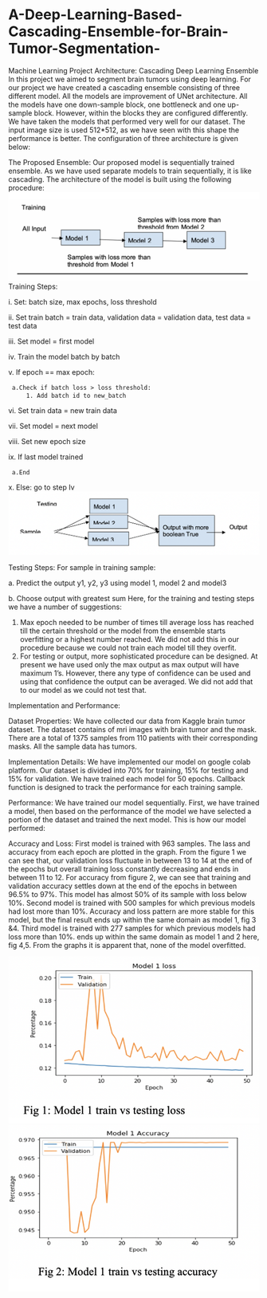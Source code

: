 # A-Deep-Learning-Based-Cascading-Ensemble-for-Brain-Tumor-Segmentation-
Machine Learning Project
Architecture: Cascading Deep Learning Ensemble
In this project we aimed to segment brain tumors using deep learning. For our project we have created a cascading ensemble consisting of three different model. All the models are improvement of UNet architecture. All the models have one down-sample block, one bottleneck and one up-sample block.  However, within the blocks they are configured differently. We have taken the models that performed very well for our dataset. The input image size is used 512*512, as we have seen with this shape the performance is better. The configuration of three architecture is given below:
                             
The Proposed Ensemble: 
Our proposed model is sequentially trained ensemble. As we have used separate models to train sequentially, it is like cascading. The architecture of the model is built using the following procedure:   
![](Images/model.png)
Training Steps:

i.	Set: batch size, max epochs, loss threshold

ii.	Set train batch = train data, validation data = validation data, test data = test data

iii.	Set model = first model

iv.	Train the model batch by batch

v.	If epoch == max epoch:
     
     a.Check if batch loss > loss threshold:
         1.	Add batch id to new_batch

vi.	Set train data = new train data

vii.	Set model = next model

viii.	Set new epoch size

ix.	If last model trained
     
     a.End

x.	Else: go to step Iv
![](Images/MODEL1.png)

Testing Steps:
For sample in training sample:

a.	Predict the output y1, y2, y3 using model 1, model 2 and model3

b.	Choose output with greatest sum
Here, for the training and testing steps we have a number of suggestions: 

1.	Max epoch needed to be number of times till average loss has reached till the certain threshold or the model from the ensemble starts overfitting or a highest number reached. We did not add this in our procedure because we could not train each model till they overfit. 
2.	For testing or output, more sophisticated procedure can be designed.  At present we have used only the max output as max output will have maximum 1’s. However, there any type of confidence can be used and using that confidence the output can be averaged. We did not add that to our model as we could not test that.

Implementation and Performance:

Dataset Properties:
We have collected our data from Kaggle brain tumor dataset. The dataset contains of mri images with brain tumor and the mask.  There are a total of 1375 samples from 110 patients with their corresponding masks. All the sample data has tumors. 

Implementation Details:
We have implemented our model on google colab platform. Our dataset is divided into 70% for training, 15% for testing and 15% for validation.  We have trained each model for 50 epochs. Callback function is designed to track the performance for each training sample. 

Performance:
We have trained our model sequentially. First, we have trained a model, then based on the performance of the model we have selected a portion of the dataset and trained the next model. This is how our model performed:

Accuracy and Loss:
First model is trained with 963 samples.  The lass and accuracy from each epoch are plotted in the graph.  From the figure 1 we can see that, our validation loss fluctuate in between 13 to 14 at the end of the epochs but overall training loss constantly decreasing and ends in between 11 to 12. For accuracy from figure 2, we can see that training and validation accuracy settles down at the end of the epochs in between 96.5% to 97%.  This model has almost 50% of its sample with loss below 10%. Second model is trained with 500 samples for which previous models had lost more than 10%. Accuracy and loss pattern are more stable for this model, but the final result ends up within the same domain as model 1, fig 3 &4. Third model is trained with 277 samples for which previous models had loss more than 10%. ends up within the same domain as model 1 and 2 here, fig 4,5. From the graphs it is apparent that, none of the model overfitted.

![](Images/MODEL1_TRAIN_VS_TEST_LOSS.png) ![](Images/MODEL1_TRAIN_VS_TEST_ACC.png)
